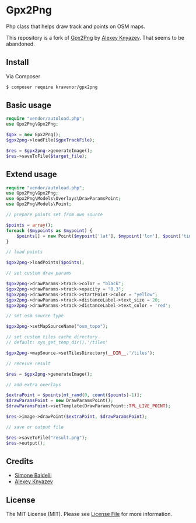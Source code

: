 # Gpx2Png

Php class that helps draw track and points on OSM maps.

This repository is a fork of [Gpx2Png](https://github.com/knyazevdev/gpx2png) by [Alexey Knyazev](https://github.com/knyazevdev). That seems to be abandoned.

## Install

Via Composer

``` bash
$ composer require kravenor/gpx2png
```

## Basic usage

``` php
require "vendor/autoload.php";
use Gpx2Png\Gpx2Png;

$gpx = new Gpx2Png();
$gpx2png->loadFile($gpxTrackFile);

$res = $gpx2png->generateImage();
$res->saveToFile($target_file);
```

## Extend usage

``` php
require "vendor/autoload.php";
use Gpx2Png\Gpx2Png;
use Gpx2Png\Models\Overlays\DrawParamsPoint;
use Gpx2Png\Models\Point;

// prepare points set from own source 

$points = array();
foreach ($mypoints as $mypoint) {
    $points[] = new Point($mypoint['lat'], $mypoint['lon'], $point['timestamp']);
}

// load points

$gpx2png->loadPoints($points);

// set custom draw params

$gpx2png->drawParams->track->color = "black";
$gpx2png->drawParams->track->opacity = "0.3";
$gpx2png->drawParams->track->startPoint->color = "yellow";
$gpx2png->drawParams->track->distanceLabel->text_size = 20;
$gpx2png->drawParams->track->distanceLabel->text_color = 'red';

// set osm source type

$gpx2png->setMapSourceName("osm_topo");

// set custom tiles cache directory
// default: sys_get_temp_dir().'/tiles'

$gpx2png->mapSource->setTilesDirectory(__DIR__.'/tiles');

// receive result

$res = $gpx2png->generateImage();

// add extra overlays

$extraPoint = $points[mt_rand(0, count($points)-1)];
$drawParamsPoint = new DrawParamsPoint();
$drawParamsPoint->setTemplate(DrawParamsPoint::TPL_LIVE_POINT);

$res->image->drawPoint($extraPoint, $drawParamsPoint);

// save or output file

$res->saveToFile("result.png");
$res->output();

```


## Credits

- [Simone Baldelli](https://github.com/kravenor)
- [Alexey Knyazev](https://github.com/knyazevdev)

## License

The MIT License (MIT). Please see [License File](LICENSE.md) for more information.
